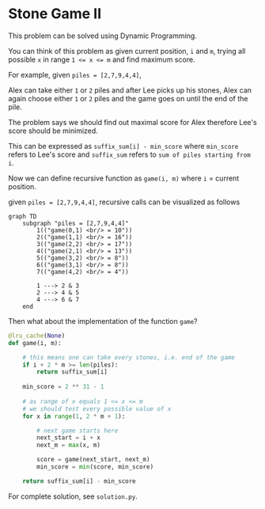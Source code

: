 # Stone Game II

This problem can be solved using Dynamic Programming.

You can think of this problem as given current position, `i` and `m`, trying all possible `x` in range `1 <= x <= m` and find maximum score.

For example, given `piles = [2,7,9,4,4]`,

Alex can take either `1` or `2` piles and after Lee picks up his stones, Alex can again choose either `1` or `2` piles and the game goes on until the end of the pile.

The problem says we should find out maximal score for Alex therefore Lee's score should be minimized.

This can be expressed as `suffix_sum[i] - min_score` where `min_score` refers to Lee's score and `suffix_sum` refers to `sum of piles starting from i`.

Now we can define recursive function as `game(i, m)` where `i` = current position.

given `piles = [2,7,9,4,4]`, recursive calls can be visualized as follows

```mermaid
graph TD
    subgraph "piles = [2,7,9,4,4]"
        1(("game(0,1) <br/> = 10"))
        2(("game(1,1) <br/> = 16"))
        3(("game(2,2) <br/> = 17"))
        4(("game(2,1) <br/> = 13"))
        5(("game(3,2) <br/> = 8"))
        6(("game(3,1) <br/> = 8"))
        7(("game(4,2) <br/> = 4"))

        1 ---> 2 & 3
        2 ---> 4 & 5
        4 ---> 6 & 7
    end
```

Then what about the implementation of the function `game`?

```python
@lru_cache(None)
def game(i, m):

    # this means one can take every stones, i.e. end of the game
    if i + 2 * m >= len(piles):
        return suffix_sum[i]
    
    min_score = 2 ** 31 - 1
    
    # as range of x equals 1 <= x <= m
    # we should test every possible value of x
    for x in range(1, 2 * m + 1):

        # next game starts here
        next_start = i + x
        next_m = max(x, m)

        score = game(next_start, next_m)
        min_score = min(score, min_score)

    return suffix_sum[i] - min_score
```

For complete solution, see `solution.py`.
